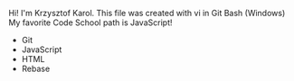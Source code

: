 Hi!
I'm Krzysztof Karol.
This file was created with vi in Git Bash (Windows)
My favorite Code School path is JavaScript!
* Git
* JavaScript
* HTML
* Rebase
